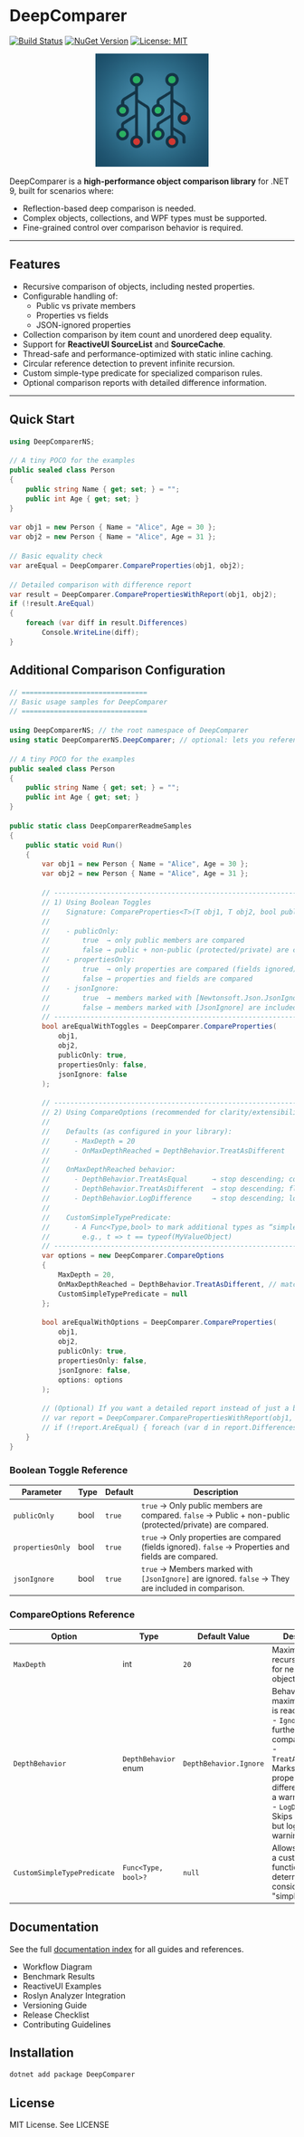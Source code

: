 ﻿# DeepComparer

[![Build Status](https://github.com/LetMeInside/DeepComparer/actions/workflows/ci.yml/badge.svg)](https://github.com/LetMeInside/DeepComparer/actions/workflows/ci.yml)
[![NuGet Version](https://img.shields.io/nuget/v/DeepComparer.svg)](https://www.nuget.org/packages/DeepComparer)
[![License: MIT](https://img.shields.io/badge/License-MIT-yellow.svg)](LICENSE)

<p align="center">
  <img src="src/DeepComparer/assets/logo.png" alt="DeepComparer Logo" width="200"/>
</p>

DeepComparer is a **high-performance object comparison library** for .NET 9, built for scenarios where:
- Reflection-based deep comparison is needed.
- Complex objects, collections, and WPF types must be supported.
- Fine-grained control over comparison behavior is required.

---

## Features
- Recursive comparison of objects, including nested properties.
- Configurable handling of:
  - Public vs private members
  - Properties vs fields
  - JSON-ignored properties
- Collection comparison by item count and unordered deep equality.
- Support for **ReactiveUI SourceList** and **SourceCache**.
- Thread-safe and performance-optimized with static inline caching.
- Circular reference detection to prevent infinite recursion.
- Custom simple-type predicate for specialized comparison rules.
- Optional comparison reports with detailed difference information.

---

## Quick Start
```csharp
using DeepComparerNS;

// A tiny POCO for the examples
public sealed class Person
{
    public string Name { get; set; } = "";
    public int Age { get; set; }
}

var obj1 = new Person { Name = "Alice", Age = 30 };
var obj2 = new Person { Name = "Alice", Age = 31 };

// Basic equality check
var areEqual = DeepComparer.CompareProperties(obj1, obj2);

// Detailed comparison with difference report
var result = DeepComparer.ComparePropertiesWithReport(obj1, obj2);
if (!result.AreEqual)
{
    foreach (var diff in result.Differences)
        Console.WriteLine(diff);
}
```

## Additional Comparison Configuration

```csharp
// ===============================
// Basic usage samples for DeepComparer
// ===============================

using DeepComparerNS; // the root namespace of DeepComparer
using static DeepComparerNS.DeepComparer; // optional: lets you reference CompareOptions/DepthBehavior without prefix

// A tiny POCO for the examples
public sealed class Person
{
    public string Name { get; set; } = "";
    public int Age { get; set; }
}

public static class DeepComparerReadmeSamples
{
    public static void Run()
    {
        var obj1 = new Person { Name = "Alice", Age = 30 };
        var obj2 = new Person { Name = "Alice", Age = 31 };

        // --------------------------------------------------------------------
        // 1) Using Boolean Toggles
        //    Signature: CompareProperties<T>(T obj1, T obj2, bool publicOnly = true, bool propertiesOnly = true, bool jsonIgnore = true)
        //
        //    - publicOnly:
        //        true  → only public members are compared
        //        false → public + non-public (protected/private) are compared
        //    - propertiesOnly:
        //        true  → only properties are compared (fields ignored)
        //        false → properties and fields are compared
        //    - jsonIgnore:
        //        true  → members marked with [Newtonsoft.Json.JsonIgnore] are ignored
        //        false → members marked with [JsonIgnore] are included in comparison
        // --------------------------------------------------------------------
        bool areEqualWithToggles = DeepComparer.CompareProperties(
            obj1,
            obj2,
            publicOnly: true,
            propertiesOnly: false,
            jsonIgnore: false
        );

        // --------------------------------------------------------------------
        // 2) Using CompareOptions (recommended for clarity/extensibility)
        //
        //    Defaults (as configured in your library):
        //      - MaxDepth = 20
        //      - OnMaxDepthReached = DepthBehavior.TreatAsDifferent
        //
        //    OnMaxDepthReached behavior:
        //      - DepthBehavior.TreatAsEqual      → stop descending; consider that branch equal
        //      - DepthBehavior.TreatAsDifferent  → stop descending; flag that branch as different (default)
        //      - DepthBehavior.LogDifference     → stop descending; log a warning to debug output
        //
        //    CustomSimpleTypePredicate:
        //      - A Func<Type,bool> to mark additional types as “simple” (compared directly),
        //        e.g., t => t == typeof(MyValueObject)
        // --------------------------------------------------------------------
        var options = new DeepComparer.CompareOptions
        {
            MaxDepth = 20,
            OnMaxDepthReached = DepthBehavior.TreatAsDifferent, // matches your default
            CustomSimpleTypePredicate = null
        };

        bool areEqualWithOptions = DeepComparer.CompareProperties(
            obj1,
            obj2,
            publicOnly: true,
            propertiesOnly: false,
            jsonIgnore: false,
            options: options
        );

        // (Optional) If you want a detailed report instead of just a bool:
        // var report = DeepComparer.ComparePropertiesWithReport(obj1, obj2, true, false, false, options);
        // if (!report.AreEqual) { foreach (var d in report.Differences) System.Diagnostics.Debug.WriteLine(d); }
    }
}

```
### Boolean Toggle Reference

| Parameter       | Type  | Default | Description |
|-----------------|-------|---------|-------------|
| `publicOnly`    | bool  | `true`  | `true` → Only public members are compared. `false` → Public + non-public (protected/private) are compared. |
| `propertiesOnly`| bool  | `true`  | `true` → Only properties are compared (fields ignored). `false` → Properties and fields are compared. |
| `jsonIgnore`    | bool  | `true`  | `true` → Members marked with `[JsonIgnore]` are ignored. `false` → They are included in comparison. |

### CompareOptions Reference

| Option                     | Type                                   | Default Value                   | Description |
|---------------------------|----------------------------------------|---------------------------------|-------------|
| `MaxDepth`                | int                                    | `20`                            | Maximum recursion depth for nested objects. |
| `DepthBehavior`           | `DepthBehavior` enum                  | `DepthBehavior.Ignore`          | Behavior when maximum depth is reached: <br> - `Ignore`: Skips further nested comparisons.<br> - `TreatAsDifferent`: Marks remaining properties as different and logs a warning.<br> - `LogDifference`: Skips comparison but logs a warning. |
| `CustomSimpleTypePredicate` | `Func<Type, bool>?`                   | `null`                          | Allows specifying a custom function to determine what is considered a "simple type". |


## Documentation

See the full [documentation index](docs/index.md) for all guides and references.

- Workflow Diagram
- Benchmark Results
- ReactiveUI Examples
- Roslyn Analyzer Integration
- Versioning Guide
- Release Checklist
- Contributing Guidelines


## Installation

```powershell
dotnet add package DeepComparer
```

## License

MIT License. See LICENSE

